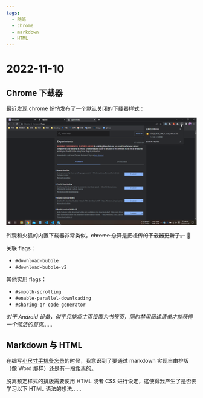 ```yaml
---
tags:
  - 随笔
  - chrome
  - markdown
  - HTML
---
```


# 2022-11-10

## Chrome 下载器

最近发现 chrome 悄悄发布了一个默认关闭的下载器样式：

![Chrome](./images/2022-11/chrome.png)

外观和火狐的内置下载器非常类似。~~chrome 总算是把祖传的下载器更新了。~~ 🤣

关联 flags：  

- `#download-bubble`
- `#download-bubble-v2`

其他实用 flags：

- `#smooth-scrolling`
- `#enable-parallel-downloading`
- `#sharing-qr-code-generator`

*对于 Android 设备，似乎只能将主页设置为书签页，同时禁用阅读清单才能获得一个简洁的首页……*

## Markdown 与 HTML

在编写[小尺寸手机备忘录](./../others/small-size-phone.md)的时候，我意识到了要通过 markdown 实现自由排版（像 Word 那样）还是有一段距离的。

脱离预定样式的排版需要使用 HTML 或者 CSS 进行设定，这使得我产生了是否要学习以下 HTML 语法的想法……
